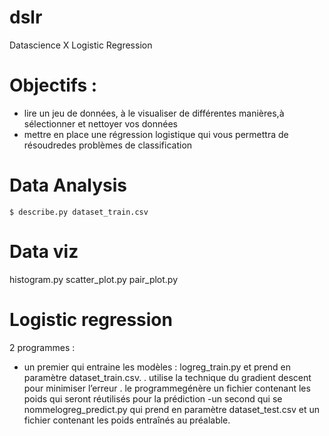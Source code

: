 # dslr
Datascience X Logistic Regression

# Objectifs :
- lire un jeu de données, à le visualiser de différentes manières,à sélectionner et nettoyer vos données
- mettre en place une régression logistique qui vous permettra de résoudredes problèmes de classification

# Data Analysis
```
$ describe.py dataset_train.csv
```

# Data viz
histogram.py
scatter_plot.py
pair_plot.py

# Logistic regression
2 programmes :
- un premier qui entraine les modèles : logreg_train.py et prend en paramètre dataset_train.csv.
  . utilise la technique du gradient descent pour minimiser l’erreur
  . le programmegénère un fichier contenant les poids qui seront réutilisés pour la prédiction
-un second qui se nommelogreg_predict.py qui prend en paramètre dataset_test.csv et un fichier contenant les poids entraînés au préalable.

